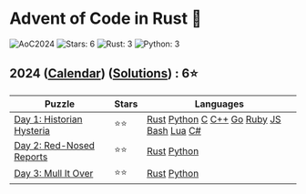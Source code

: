 # Advent of Code in Rust 🦀

![AoC2024](https://img.shields.io/badge/Advent_of_Code-2024-8A2BE2)
![Stars: 6](https://img.shields.io/badge/Stars-6⭐-blue)
![Rust: 3](https://img.shields.io/badge/Rust-3-cyan?logo=Rust)
![Python: 3](https://img.shields.io/badge/Python-3-cyan?logo=Python)

## 2024 ([Calendar](https://adventofcode.com/2024)) ([Solutions](../2024/)) : 6⭐

Puzzle                                                           | Stars | Languages
---------------------------------------------------------------- | ----- | -----------
[Day 1: Historian Hysteria](https://adventofcode.com/2024/day/1) | ⭐⭐  | [Rust](../2024/day1/day1.rs) [Python](../2024/day1/day1.py) [C](../2024/day1/day1.c) [C++](../2024/day1/day1.cpp) [Go](../2024/day1/day1.go) [Ruby](../2024/day1/day1.rb) [JS](../2024/day1/day1.js) [Bash](../2024/day1/day1.sh) [Lua](../2024/day1/day1.lua) [C#](../2024/day1/day1.cs)
[Day 2: Red-Nosed Reports](https://adventofcode.com/2024/day/2)  | ⭐⭐  | [Rust](../2024/day2/day2.rs) [Python](../2024/day2/day2.py)
[Day 3: Mull It Over](https://adventofcode.com/2024/day/3)       | ⭐⭐  | [Rust](../2024/day3/day3.rs) [Python](../2024/day3/day3.py)
